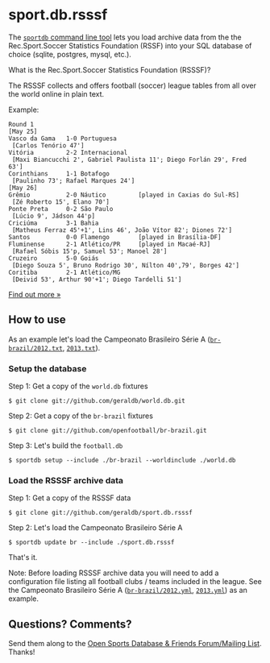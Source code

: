 # sport.db.rsssf

The [`sportdb` command line tool](https://github.com/geraldb/sport.db.ruby) lets you
load archive data
from the the Rec.Sport.Soccer Statistics Foundation (RSSF)
into your SQL database of choice (sqlite, postgres, mysql, etc.).


What is the Rec.Sport.Soccer Statistics Foundation (RSSSF)?

The RSSSF collects and offers football (soccer) league tables
from all over the world online in plain text.

Example:

~~~
Round 1
[May 25]
Vasco da Gama   1-0 Portuguesa
 [Carlos Tenório 47']
Vitória         2-2 Internacional
 [Maxi Biancucchi 2', Gabriel Paulista 11'; Diego Forlán 29', Fred 63']
Corinthians     1-1 Botafogo
 [Paulinho 73'; Rafael Marques 24']
[May 26]
Grêmio          2-0 Náutico         [played in Caxias do Sul-RS]
 [Zé Roberto 15', Elano 70']
Ponte Preta     0-2 São Paulo
 [Lúcio 9', Jádson 44'p]
Criciúma        3-1 Bahia
 [Matheus Ferraz 45'+1', Lins 46', João Vítor 82'; Diones 72']
Santos          0-0 Flamengo        [played in Brasília-DF]
Fluminense      2-1 Atlético/PR     [played in Macaé-RJ]
 [Rafael Sóbis 15'p, Samuel 53'; Manoel 28']
Cruzeiro        5-0 Goiás
 [Diego Souza 5', Bruno Rodrigo 30', Nílton 40',79', Borges 42']
Coritiba        2-1 Atlético/MG
 [Deivid 53', Arthur 90'+1'; Diego Tardelli 51']
~~~

[Find out more »](http://www.rsssf.com)


## How to use

As an example let's load the Campeonato Brasileiro Série A
([`br-brazil/2012.txt`](https://github.com/geraldb/sport.db.rsssf/blob/master/br-brazil/2012.txt),
[`2013.txt`](https://github.com/geraldb/sport.db.rsssf/blob/master/br-brazil/2013.txt)).


### Setup the database

Step 1: Get a copy of the `world.db` fixtures

    $ git clone git://github.com/geraldb/world.db.git

Step 2: Get a copy of the `br-brazil` fixtures

    $ git clone git://github.com/openfootball/br-brazil.git

Step 3: Let's build the `football.db`

    $ sportdb setup --include ./br-brazil --worldinclude ./world.db


### Load the RSSSF archive data

Step 1: Get a copy of the RSSSF data

    $ git clone git://github.com/geraldb/sport.db.rsssf

Step 2: Let's load the Campeonato Brasileiro Série A

    $ sportdb update br --include ./sport.db.rsssf


That's it.


Note: Before loading RSSSF archive data you will need to add a configuration file
listing all football clubs / teams included in the league.
See the Campeonato Brasileiro Série A
([`br-brazil/2012.yml`](https://github.com/geraldb/sport.db.rsssf/blob/master/br-brazil/2012.yml),
[`2013.yml`](https://github.com/geraldb/sport.db.rsssf/blob/master/br-brazil/2013.yml))
as an example.


## Questions? Comments?

Send them along to the [Open Sports Database & Friends Forum/Mailing List](http://groups.google.com/group/opensport).
Thanks!


